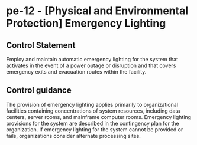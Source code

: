 # pe-12 - \[Physical and Environmental Protection\] Emergency Lighting

## Control Statement

Employ and maintain automatic emergency lighting for the system that activates in the event of a power outage or disruption and that covers emergency exits and evacuation routes within the facility.

## Control guidance

The provision of emergency lighting applies primarily to organizational facilities containing concentrations of system resources, including data centers, server rooms, and mainframe computer rooms. Emergency lighting provisions for the system are described in the contingency plan for the organization. If emergency lighting for the system cannot be provided or fails, organizations consider alternate processing sites.
